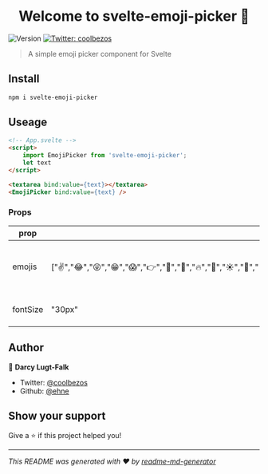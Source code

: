 <h1 align="center">Welcome to svelte-emoji-picker 👋</h1>
<p>
  <img alt="Version" src="https://img.shields.io/badge/version-1.0.0-blue.svg?cacheSeconds=2592000" />
  <a href="https://twitter.com/coolbezos">
    <img alt="Twitter: coolbezos" src="https://img.shields.io/twitter/follow/coolbezos.svg?style=social" target="_blank" />
  </a>
</p>

> A simple emoji picker component for Svelte

## Install
```bash
npm i svelte-emoji-picker
```

## Useage
```html
<!-- App.svelte -->
<script>
    import EmojiPicker from 'svelte-emoji-picker';
    let text
</script>

<textarea bind:value={text}></textarea>
<EmojiPicker bind:value={text} />

```

### Props

| prop | default value | description
|-|-|-|
|emojis| ["✌️","😂","😝","😁","😱","👉","🙌","🍻","🔥","🌈","☀️","🎈","🌹","💄","🎀","⚽","🎾","🏁","😡","👿","🐻","🐶","🐬","🐟","🍀","👀","🚗","🍎","💝","💙","👌","❤","😍","😉","😓","😳","💪","💩","🍸","🔑","💖","🌟","🎉","🌺","🎶","👠","🏈","⚾","🏆","👽","💀","🐵","🐮","🐩","🐎","💣","👃","👂","🍓","💘","💜","👊","💋","😘","😜","😵","🙏","👋","🚽","💃","💎","🚀","🌙","🎁","⛄","🌊","⛵","🏀","🎱","💰","👶","👸","🐰","🐷","🐍","🐫","🔫","👄","🚲","🍉","💛","💚"] | An array of the emojis that the user can select from |
|fontSize | "30px" | the font size of the emojis|


## Author

👤 **Darcy Lugt-Falk**

* Twitter: [@coolbezos](https://twitter.com/coolbezos)
* Github: [@ehne](https://github.com/ehne)

## Show your support

Give a ⭐️ if this project helped you!

***
_This README was generated with ❤️ by [readme-md-generator](https://github.com/kefranabg/readme-md-generator)_